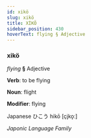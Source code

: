 ```yaml
---
id: xikö
slug: xikö
title: XİKÖ
sidebar_position: 430
hoverText: flying § Adjective
---
```


### xikö

*flying* **§** Adjective

**Verb**: to be flying

**Noun**: flight

**Modifier**: flying

Japanese ひこう hikō [çi̥ko̞ː]

*Japonic Language Family*